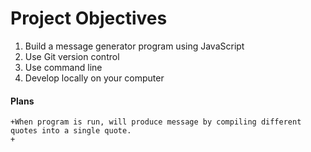 # Project Objectives

 1. Build a message generator program using JavaScript
 2. Use Git version control
 3. Use command line
 4. Develop locally on your computer

#### Plans
    +When program is run, will produce message by compiling different quotes into a single quote.
    +
